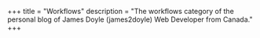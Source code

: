 +++
title = "Workflows"
description = "The workflows category of the personal blog of James Doyle (james2doyle) Web Developer from Canada."
+++
